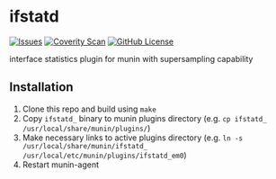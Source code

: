 # ifstatd
[![Issues](https://img.shields.io/github/issues/farrokhi/ifstatd.svg)](https://github.com/farrokhi/ifstatd/issues)
[![Coverity Scan](https://img.shields.io/coverity/scan/6341.svg)](https://scan.coverity.com/projects/farrokhi-ifstatd)
[![GitHub License](https://img.shields.io/github/license/farrokhi/ifstatd.svg)](https://github.com/farrokhi/ifstatd/blob/master/LICENSE)

interface statistics plugin for munin with supersampling capability

## Installation
1. Clone this repo and build using `make`
2. Copy `ifstatd_` binary to munin plugins directory 
	(e.g. `cp ifstatd_
/usr/local/share/munin/plugins/`)
3. Make necessary links to active plugins directory 
	(e.g. `ln -s /usr/local/share/munin/ifstatd_
	/usr/local/etc/munin/plugins/ifstatd_em0`)
4. Restart munin-agent	
